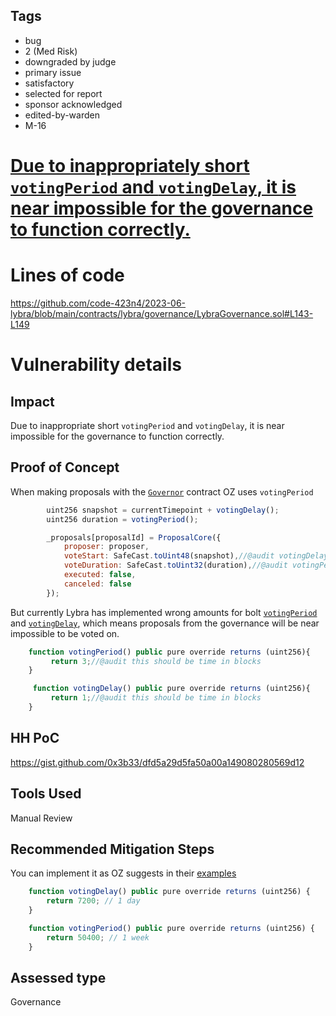 ## Tags

- bug
- 2 (Med Risk)
- downgraded by judge
- primary issue
- satisfactory
- selected for report
- sponsor acknowledged
- edited-by-warden
- M-16

# [Due to inappropriately short `votingPeriod`  and `votingDelay`, it is near impossible for the governance to function correctly.](https://github.com/code-423n4/2023-06-lybra-findings/issues/268) 

# Lines of code

https://github.com/code-423n4/2023-06-lybra/blob/main/contracts/lybra/governance/LybraGovernance.sol#L143-L149


# Vulnerability details

## Impact
Due to inappropriate short `votingPeriod`  and `votingDelay`, it is near impossible for the governance to function correctly.

## Proof of Concept
When making proposals with the [`Governor`](https://github.com/OpenZeppelin/openzeppelin-contracts/blob/master/contracts/governance/Governor.sol#L299-L308) contract OZ uses `votingPeriod`
```jsx
        uint256 snapshot = currentTimepoint + votingDelay();
        uint256 duration = votingPeriod();

        _proposals[proposalId] = ProposalCore({
            proposer: proposer,
            voteStart: SafeCast.toUint48(snapshot),//@audit votingDelay() for when the voting starts
            voteDuration: SafeCast.toUint32(duration),//@audit votingPeriod() for the duration
            executed: false,
            canceled: false
        });
``` 
But currently Lybra has implemented wrong amounts for bolt [`votingPeriod`](https://github.com/code-423n4/2023-06-lybra/blob/main/contracts/lybra/governance/LybraGovernance.sol#L143-L145) and [`votingDelay`](https://github.com/code-423n4/2023-06-lybra/blob/main/contracts/lybra/governance/LybraGovernance.sol#L147-L149), which means proposals from the governance will be near impossible to be voted on.
```jsx
    function votingPeriod() public pure override returns (uint256){
         return 3;//@audit this should be time in blocks 
    }

     function votingDelay() public pure override returns (uint256){
         return 1;//@audit this should be time in blocks 
    }
```
## HH PoC
https://gist.github.com/0x3b33/dfd5a29d5fa50a00a149080280569d12

## Tools Used
Manual Review

## Recommended Mitigation Steps
You can implement it as OZ suggests in their [examples](https://docs.openzeppelin.com/contracts/4.x/governance)
```jsx
    function votingDelay() public pure override returns (uint256) {
        return 7200; // 1 day
    }

    function votingPeriod() public pure override returns (uint256) {
        return 50400; // 1 week
    }
```






## Assessed type

Governance